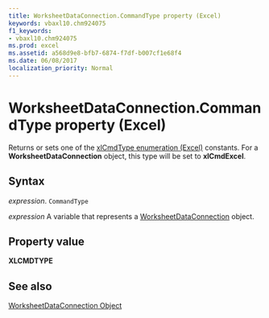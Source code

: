 ```yaml
---
title: WorksheetDataConnection.CommandType property (Excel)
keywords: vbaxl10.chm924075
f1_keywords:
- vbaxl10.chm924075
ms.prod: excel
ms.assetid: a568d9e8-bfb7-6874-f7df-b007cf1e68f4
ms.date: 06/08/2017
localization_priority: Normal
---
```



# WorksheetDataConnection.CommandType property (Excel)

Returns or sets one of the [xlCmdType enumeration (Excel)](Excel.xlCmdType.md) constants. For a **WorksheetDataConnection** object, this type will be set to **xlCmdExcel**.


## Syntax

_expression_. `CommandType`

_expression_ A variable that represents a [WorksheetDataConnection](Excel.worksheetdataconnection.md) object.


## Property value

 **XLCMDTYPE**


## See also



[WorksheetDataConnection Object](Excel.worksheetdataconnection.md)

